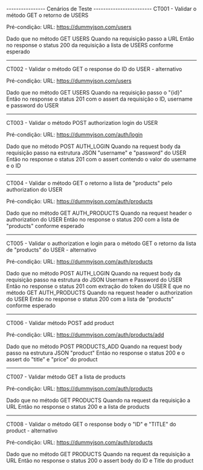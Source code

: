 



---------------- Cenários de Teste ------------------------
CT001 - Validar o método GET o retorno de USERS

Pré-condição: URL: https://dummyjson.com/users

Dado que no método GET USERS
Quando na requisição passo a URL
Então no response o status 200 da requisição a lista de USERS conforme esperado

-----
CT002 - Validar o método GET o response do ID do USER - alternativo

Pré-condição: URL: https://dummyjson.com/users

Dado que no método GET USERS
Quando na requisição passo o "{id}"
Então no response o status 201 com o assert da requisição o ID, username e password do USER

----
CT003 - Validar o método POST authorization login do USER

Pré-condição: URL: https://dummyjson.com/auth/login

Dado que no método POST AUTH_LOGIN
Quando na request body da requisição passo na estrutura JSON "username" e "password" do USER
Então no response o status 201 com o assert contendo o valor do username e o ID

----
CT004 - Validar o método GET o retorno a lista de "products" pelo authorization do USER

Pré-condição: URL: https://dummyjson.com/auth/products

Dado que no método GET AUTH_PRODUCTS
Quando na request header o authorization do USER
Então no response o status 200 com a lista de "products" conforme esperado

---
CT005 - Validar o authorization e login para o método GET o retorno da lista de "products" do USER - alternativo

Pré-condição: URL: https://dummyjson.com/auth/products

Dado que no método POST AUTH_LOGIN
Quando na request body da requisição passo na estrutura do JSON Usernam e Password do USER
Então no response o status 201 com extração do token do USER
E que no método GET AUTH_PRODUCTS
Quando na request header o authorization do USER
Então no response o status 200 com a lista de "products" conforme esperado

---
CT006 - Validar método POST add product

Pré-condição: URL: https://dummyjson.com/auth/products/add

Dado que no método POST PRODUCTS_ADD
Quando na request body passo na estrutura JSON "product"
Entáo no response o status 200 e o assert do "title" e "price" do product

----
CT007 - Validar método GET a lista de products

Pré-condição: URL: https://dummyjson.com/auth/products

Dado que no método GET PRODUCTS
Quando na request da requisição a URL
Então no response o status 200 e a lista de products

----
CT008 - Validar o método GET o response body o "ID" e "TITLE" do product - alternativo

Pré-condição: URL: https://dummyjson.com/auth/products

Dado que no método GET PRODUCTS
Quando na request da requisição a URL
Então no response o status 200 o assert body do ID e Title do product



